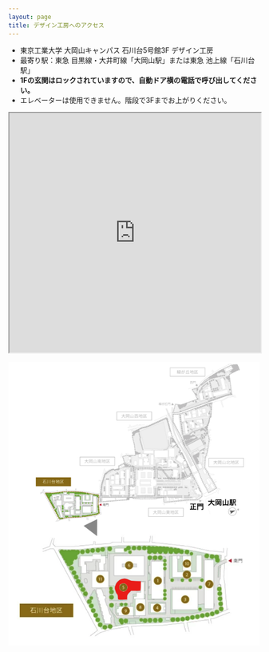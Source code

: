 ```yaml
---
layout: page
title: デザイン工房へのアクセス
---
```


- 東京工業大学 大岡山キャンパス 石川台5号館3F デザイン工房
- 最寄り駅：東急 目黒線・大井町線「大岡山駅」または東急 池上線「石川台駅」
- **1Fの玄関はロックされていますので、自動ドア横の電話で呼び出してください。**
- エレベーターは使用できません。階段で3Fまでお上がりください。

<iframe src="https://www.google.com/maps/d/u/0/embed?mid=1R1o3L6ASJEZtTwU1q_zQ3Mu0E0M" width="100%" height="480"></iframe>


![](access-to-design-factory.png)
